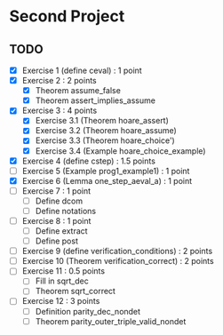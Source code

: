 # Second Project

## TODO
- [x] Exercise 1 (define ceval) : 1 point
- [x] Exercise 2 : 2 points
    - [x] Theorem assume_false
    - [x] Theorem assert_implies_assume
- [x] Exercise 3 : 4 points
    - [x] Exercise 3.1 (Theorem hoare_assert)
    - [x] Exercise 3.2 (Theorem hoare_assume)
    - [x] Exercise 3.3 (Theorem hoare_choice') 
    - [x] Exercise 3.4 (Example hoare_choice_example)
- [x] Exercise 4 (define cstep) : 1.5 points
- [ ] Exercise 5 (Example prog1_example1) : 1 point
- [x] Exercise 6 (Lemma one_step_aeval_a) : 1 point
- [ ] Exercise 7 : 1 point
    - [ ] Define dcom
    - [ ] Define notations
- [ ] Exercise 8 : 1 point
    - [ ] Define extract
    - [ ] Define post
- [ ] Exercise 9 (define verification_conditions) : 2 points
- [ ] Exercise 10 (Theorem verification_correct) : 2 points
- [ ] Exercise 11 : 0.5 points
    - [ ] Fill in sqrt_dec
    - [ ] Theorem sqrt_correct
- [ ] Exercise 12 : 3 points
    - [ ] Definition parity_dec_nondet 
    - [ ] Theorem parity_outer_triple_valid_nondet
